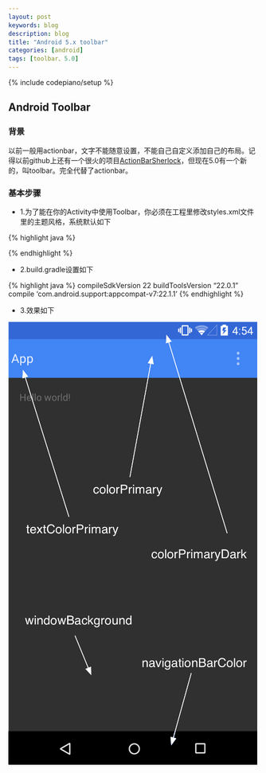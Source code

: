 ```yaml
---
layout: post
keywords: blog
description: blog
title: "Android 5.x toolbar"
categories: [android]
tags: [toolbar、5.0]
---
```

{% include codepiano/setup %}

## Android Toolbar

### 背景
以前一般用actionbar，文字不能随意设置，不能自己自定义添加自己的布局。记得以前github上还有一个很火的项目[ActionBarSherlock](https://github.com/JakeWharton/ActionBarSherlock)，但现在5.0有一个新的，叫toolbar。完全代替了actionbar。

### 基本步骤

* 1.为了能在你的Activity中使用Toolbar，你必须在工程里修改styles.xml文件里的主题风格，系统默认如下

{% highlight java %}
 <style name="AppTheme" parent="AppTheme.Base" />
    <!-- Base application theme. -->
    <style name="AppTheme.Base" parent="Theme.AppCompat.NoActionBar">
        <item name="actionBarPopupTheme">@style/ThemeOverlay.AppCompat</item>
        <item name="android:windowNoTitle">true</item>
        <item name="windowActionModeOverlay">true</item>
        <item name="actionOverflowMenuStyle">@style/OverflowMenuStyle</item>
        <!-- Customize your theme here. -->
        <!--导航栏底色-->
        <item name="colorPrimary">@color/colorPrimary</item>
        <!--状态栏底色-->
        <item name="colorPrimaryDark">@color/colorPrimaryDark</item>
        <!--导航栏上的标题颜色-->
        <item name="android:textColorPrimary">@color/textColorPrimary</item>
        <!--Activity窗口的颜色-->
        <item name="android:windowBackground">@color/windowBackground</item>
        <!--EditText 输入框中字体的颜色-->
        <item name="editTextColor">@android:color/white</item>
        <item name="tagViewStyle">@style/MyTagViewStyle</item>
    </style>
{% endhighlight %}


* 2.build.gradle设置如下

{% highlight java %}
compileSdkVersion 22
buildToolsVersion “22.0.1”
compile ‘com.android.support:appcompat-v7:22.1.1’
{% endhighlight %}

* 3.效果如下
<img src="/image/toolbar.png"/>






